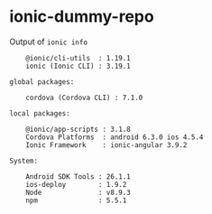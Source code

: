 <!-- Badges go here -->

# ionic-dummy-repo

Output of `ionic info`
```
    @ionic/cli-utils  : 1.19.1
    ionic (Ionic CLI) : 3.19.1

global packages:

    cordova (Cordova CLI) : 7.1.0

local packages:

    @ionic/app-scripts : 3.1.8
    Cordova Platforms  : android 6.3.0 ios 4.5.4
    Ionic Framework    : ionic-angular 3.9.2

System:

    Android SDK Tools : 26.1.1
    ios-deploy        : 1.9.2
    Node              : v8.9.3
    npm               : 5.5.1
```
